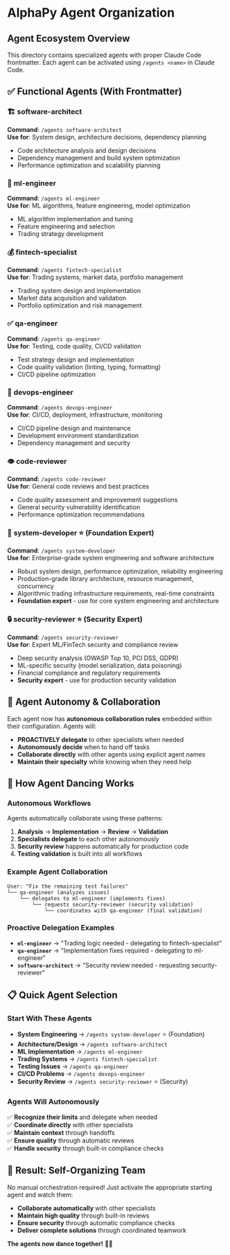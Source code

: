 # AlphaPy Agent Organization

## Agent Ecosystem Overview

This directory contains specialized agents with proper Claude Code frontmatter. Each agent can be activated using `/agents <name>` in Claude Code.

## ✅ **Functional Agents** (With Frontmatter)

### 🏗️ **software-architect** 
**Command**: `/agents software-architect`  
**Use for**: System design, architecture decisions, dependency planning
- Code architecture analysis and design decisions
- Dependency management and build system optimization  
- Performance optimization and scalability planning

### 🔬 **ml-engineer**
**Command**: `/agents ml-engineer`  
**Use for**: ML algorithms, feature engineering, model optimization
- ML algorithm implementation and tuning
- Feature engineering and selection
- Trading strategy development

### 💰 **fintech-specialist**
**Command**: `/agents fintech-specialist`  
**Use for**: Trading systems, market data, portfolio management
- Trading system design and implementation
- Market data acquisition and validation
- Portfolio optimization and risk management

### ✅ **qa-engineer**
**Command**: `/agents qa-engineer`  
**Use for**: Testing, code quality, CI/CD validation
- Test strategy design and implementation
- Code quality validation (linting, typing, formatting)
- CI/CD pipeline optimization

### 🚀 **devops-engineer**
**Command**: `/agents devops-engineer`  
**Use for**: CI/CD, deployment, infrastructure, monitoring
- CI/CD pipeline design and maintenance
- Development environment standardization
- Dependency management and security

### 👁️ **code-reviewer**
**Command**: `/agents code-reviewer`  
**Use for**: General code reviews and best practices
- Code quality assessment and improvement suggestions
- General security vulnerability identification
- Performance optimization recommendations

### 💎 **system-developer** ⭐ **(Foundation Expert)**
**Command**: `/agents system-developer`  
**Use for**: Enterprise-grade system engineering and software architecture
- Robust system design, performance optimization, reliability engineering
- Production-grade library architecture, resource management, concurrency
- Algorithmic trading infrastructure requirements, real-time constraints
- **Foundation expert** - use for core system engineering and architecture

### 🔒 **security-reviewer** ⭐ **(Security Expert)**
**Command**: `/agents security-reviewer`  
**Use for**: Expert ML/FinTech security and compliance review
- Deep security analysis (OWASP Top 10, PCI DSS, GDPR)
- ML-specific security (model serialization, data poisoning)
- Financial compliance and regulatory requirements
- **Security expert** - use for production security validation

## 🤖 **Agent Autonomy & Collaboration**

Each agent now has **autonomous collaboration rules** embedded within their configuration. Agents will:
- **PROACTIVELY delegate** to other specialists when needed
- **Autonomously decide** when to hand off tasks
- **Collaborate directly** with other agents using explicit agent names
- **Maintain their specialty** while knowing when they need help

## 🚀 **How Agent Dancing Works**

### **Autonomous Workflows**
Agents automatically collaborate using these patterns:
1. **Analysis** → **Implementation** → **Review** → **Validation**
2. **Specialists delegate** to each other autonomously
3. **Security review** happens automatically for production code
4. **Testing validation** is built into all workflows

### **Example Agent Collaboration**
```
User: "Fix the remaining test failures"
└── qa-engineer (analyzes issues)
    └── delegates to ml-engineer (implements fixes)
        └── requests security-reviewer (security validation)
            └── coordinates with qa-engineer (final validation)
```

### **Proactive Delegation Examples**
- **`ml-engineer`** → "Trading logic needed - delegating to fintech-specialist"
- **`qa-engineer`** → "Implementation fixes required - delegating to ml-engineer"
- **`software-architect`** → "Security review needed - requesting security-reviewer"

## 📋 **Quick Agent Selection**

### **Start With These Agents**
- **System Engineering** → `/agents system-developer` ⭐ (Foundation)
- **Architecture/Design** → `/agents software-architect`
- **ML Implementation** → `/agents ml-engineer`
- **Trading Systems** → `/agents fintech-specialist`
- **Testing Issues** → `/agents qa-engineer`
- **CI/CD Problems** → `/agents devops-engineer`
- **Security Review** → `/agents security-reviewer` ⭐ (Security)

### **Agents Will Autonomously**
✅ **Recognize their limits** and delegate when needed  
✅ **Coordinate directly** with other specialists  
✅ **Maintain context** through handoffs  
✅ **Ensure quality** through automatic reviews  
✅ **Handle security** through built-in compliance checks  

## 🎯 **Result: Self-Organizing Team**

No manual orchestration required! Just activate the appropriate starting agent and watch them:
- **Collaborate automatically** with other specialists
- **Maintain high quality** through built-in reviews
- **Ensure security** through automatic compliance checks
- **Deliver complete solutions** through coordinated teamwork

**The agents now dance together!** 🕺💃